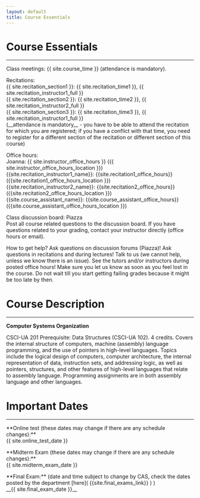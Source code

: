 ```yaml
---
layout: default  
title: Course Essentials
---
```


# Course Essentials
---


<p class="hang" markdown="1"><span class="emph">Class meetings:</span> {{ site.course_time }}
(attendance is mandatory).</p>

<p class="hang" markdown="1"><span class="emph">Recitations:</span> <br>
{{ site.recitation_section1 }}: {{ site.recitation_time1 }}, {{ site.recitation_instructor1_full }} <br>
{{ site.recitation_section2 }}: {{ site.recitation_time2 }}, {{ site.recitation_instructor2_full }} <br>
{{ site.recitation_section3 }}: {{ site.recitation_time3 }}, {{ site.recitation_instructor1_full }} <br>
(__attendance is mandatory__ - you have to be able to attend the recitation for which you are registered;
if you have a conflict with that time, you need to register for a different section of the recitation or
different section of this course)</p>

<!--
<p class="hang" markdown="1"><span class="emph">Recitation leader:</span>   {{ site.recitation_instructor_full }} </p>
-->

<p class="hang" markdown="1"><span class="emph">Office hours:</span> <br>
<span class="name">Joanna:</span>
{{ site.instructor_office_hours }} ({{ site.instructor_office_hours_location }})
<br>
<span class="name">{{site.recitation_instructor1_name}}:</span> {{site.recitation1_office_hours}} ({{site.recitation1_office_hours_location }})
<br>
<span class="name">{{site.recitation_instructor2_name}}:</span> {{site.recitation2_office_hours}} ({{site.recitation2_office_hours_location }})
<br>
<span class="name">{{site.course_assistant_name}}:</span> {{site.course_assistant_office_hours}} ({{site.course_assistant_office_hours_location }})
</p>


<p class="hang" markdown="1"><span class="emph">Class discussion board:</span> Piazza <br>
Post all course related questions to the discussion board. If you have questions
related to your grading, contact your instructor directly (office hours or email).
</p>

<!--
<p class="hang" markdown="1"><span class="emph">Tutors:</span>  the tutors are going to be availble starting
the second week of classes in room {{site.tutor_location}}; here is their [schedule]( {{ site.tutor_schedule_link }}) (updated with any last minute changes)
</p>
-->    

<p class="hang" markdown="1"><span class="emph">How to get help?</span>
Ask questions on discussion forums (Piazza)! Ask questions in recitations and during lectures!
Talk to us (we cannot help, unless we know there is an issue).
See the tutors and/or instructors during posted office hours!
Make sure you let us know as soon as you feel lost in the course. Do not wait till you
start getting failing grades because it might be too late by then.
</p>



# Course Description
---
**Computer Systems Organization**

CSCI-UA 201 Prerequisite: Data Structures (CSCI-UA 102). 4 credits. Covers the internal structure of computers, machine (assembly) language programming, and the use of pointers in high-level languages. Topics include the logical design of computers, computer architecture, the internal representation of data, instruction sets, and addressing logic, as well as pointers, structures, and other features of high-level languages that relate to assembly language. Programming assignments are in both assembly language and other languages. <br>


# Important Dates
---
<p class="hang" markdown="1"> **Online test (these dates may change if there are any schedule changes):** <br>
{{ site.online_test_date }}
</p>
<p class="hang" markdown="1"> **Midterm Exam (these dates may change if there are any schedule changes):** <br>
{{ site.midterm_exam_date }}
</p>
<p class="hang" markdown="1"> **Final Exam:**
(date and time subject to change by CAS, check the dates posted by the department
[here]( {{site.final_exams_link}} ) ) <br>
__{{ site.final_exam_date }}__


<br>
<br>
